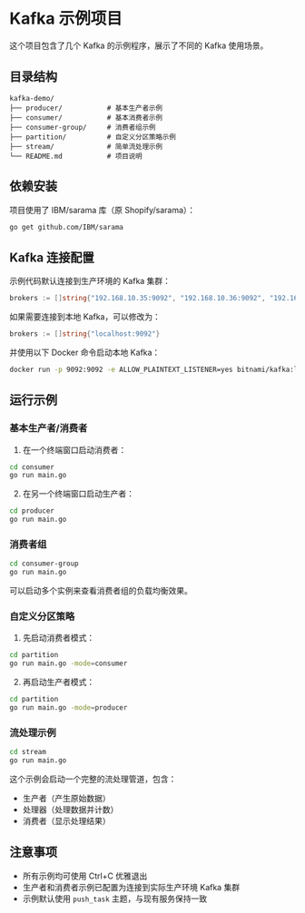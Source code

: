 # Kafka 示例项目

这个项目包含了几个 Kafka 的示例程序，展示了不同的 Kafka 使用场景。

## 目录结构

```
kafka-demo/
├── producer/           # 基本生产者示例
├── consumer/           # 基本消费者示例
├── consumer-group/     # 消费者组示例
├── partition/          # 自定义分区策略示例
├── stream/             # 简单流处理示例
└── README.md           # 项目说明
```

## 依赖安装

项目使用了 IBM/sarama 库（原 Shopify/sarama）：

```bash
go get github.com/IBM/sarama
```

## Kafka 连接配置

示例代码默认连接到生产环境的 Kafka 集群：

```go
brokers := []string{"192.168.10.35:9092", "192.168.10.36:9092", "192.168.10.37:9092"}
```

如果需要连接到本地 Kafka，可以修改为：

```go
brokers := []string{"localhost:9092"}
```

并使用以下 Docker 命令启动本地 Kafka：

```bash
docker run -p 9092:9092 -e ALLOW_PLAINTEXT_LISTENER=yes bitnami/kafka:latest
```

## 运行示例

### 基本生产者/消费者

1. 在一个终端窗口启动消费者：

```bash
cd consumer
go run main.go
```

2. 在另一个终端窗口启动生产者：

```bash
cd producer
go run main.go
```

### 消费者组

```bash
cd consumer-group
go run main.go
```

可以启动多个实例来查看消费者组的负载均衡效果。

### 自定义分区策略

1. 先启动消费者模式：

```bash
cd partition
go run main.go -mode=consumer
```

2. 再启动生产者模式：

```bash
cd partition
go run main.go -mode=producer
```

### 流处理示例

```bash
cd stream
go run main.go
```

这个示例会启动一个完整的流处理管道，包含：
- 生产者（产生原始数据）
- 处理器（处理数据并计数）
- 消费者（显示处理结果）

## 注意事项

- 所有示例均可使用 Ctrl+C 优雅退出
- 生产者和消费者示例已配置为连接到实际生产环境 Kafka 集群
- 示例默认使用 `push_task` 主题，与现有服务保持一致 